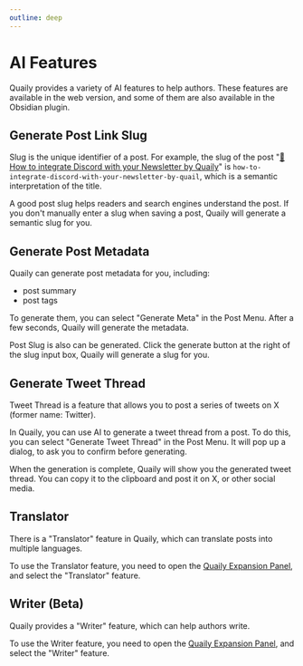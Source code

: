 ```yaml
---
outline: deep
---
```


# AI Features

Quaily provides a variety of AI features to help authors. These features are available in the web version, and some of them are also available in the Obsidian plugin.

## Generate Post Link Slug

Slug is the unique identifier of a post. For example, the slug of the post "[🚚 How to integrate Discord with your Newsletter by Quaily](https://quaily.com/blog/p/how-to-integrate-discord-with-your-newsletter-by-quail)" is `how-to-integrate-discord-with-your-newsletter-by-quail`, which is a semantic interpretation of the title.

A good post slug helps readers and search engines understand the post. If you don't manually enter a slug when saving a post, Quaily will generate a semantic slug for you.

## Generate Post Metadata

Quaily can generate post metadata for you, including:

- post summary
- post tags

To generate them, you can select "Generate Meta" in the Post Menu. After a few seconds, Quaily will generate the metadata.

Post Slug is also can be generated. Click the generate button at the right of the slug input box, Quaily will generate a slug for you.

## Generate Tweet Thread

Tweet Thread is a feature that allows you to post a series of tweets on X (former name: Twitter).

In Quaily, you can use AI to generate a tweet thread from a post. To do this, you can select "Generate Tweet Thread" in the Post Menu. It will pop up a dialog, to ask you to confirm before generating.

When the generation is complete, Quaily will show you the generated tweet thread. You can copy it to the clipboard and post it on X, or other social media.

## Translator

There is a "Translator" feature in Quaily, which can translate posts into multiple languages.

To use the Translator feature, you need to open the [Quaily Expansion Panel](https://quaily.com/blog/p/better-writing-experiences), and select the "Translator" feature.

## Writer (Beta)

Quaily provides a "Writer" feature, which can help authors write.

To use the Writer feature, you need to open the [Quaily Expansion Panel](https://quaily.com/blog/p/better-writing-experiences), and select the "Writer" feature.
